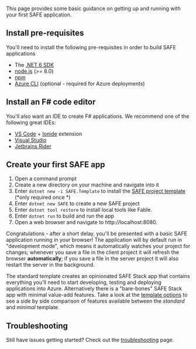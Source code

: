 This page provides some basic guidance on getting up and running with your first SAFE application.

## Install pre-requisites

You'll need to install the following pre-requisites in order to build SAFE applications

* The [.NET 6 SDK](https://dotnet.microsoft.com/download/dotnet/6.0)
* [node.js](https://nodejs.org/) (>= 8.0)
* [npm](https://www.npmjs.com/)
* [Azure CLI](https://docs.microsoft.com/en-us/cli/azure/install-azure-cli?view=azure-cli-latest) (optional - required for Azure deployments)

## Install an F# code editor

You'll also want an IDE to create F# applications. We recommend one of the following great IDEs:

* [VS Code](https://code.visualstudio.com/) + [Ionide](https://github.com/ionide/ionide-vscode-fsharp) extension
* [Visual Studio](https://www.visualstudio.com/downloads/)
* [Jetbrains Rider](https://www.jetbrains.com/rider/)

## Create your first SAFE app

1. Open a command prompt
1. Create a new directory on your machine and navigate into it
1. Enter `dotnet new -i SAFE.Template` to install the [SAFE project template](template-overview.md) (*only required once *)
1. Enter `dotnet new SAFE` to create a new SAFE project
1. Enter `dotnet tool restore` to install local tools like Fable.
1. Enter `dotnet run` to build and run the app
1. Open a web browser and navigate to http://localhost:8080.

Congratulations - after a short delay, you'll be presented with a basic SAFE application running in your browser! The application will by default run in "development mode", which means it automatically watches your project for changes; whenever you save a file in the client project it will refresh the browser **automatically**; if you save a file in the server project it will also restart the server in the background.

The standard template creates an opinionated SAFE Stack app that contains everything you'll need to start developing, testing and deploying applications into Azure. Alternatively there is a "bare-bones" SAFE Stack app with minimal value-add features. Take a look at the [template options](template-overview.md#template-options) to see a side by side comparison of features available between the *standard* and *minimal* template.

## Troubleshooting
Still have issues getting started? Check out the [troubleshooting](faq-troubleshooting.md) page.
